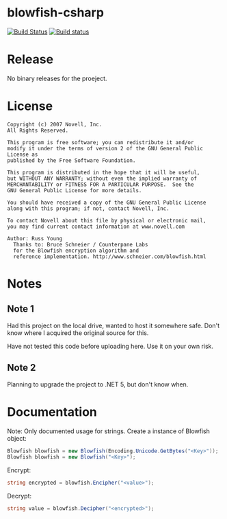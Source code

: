 blowfish-csharp
===============

[![Build Status](https://travis-ci.org/b1thunt3r/blowfish-csharp.svg?branch=master)](https://travis-ci.org/b1thunt3r/blowfish-csharp) [![Build status](https://ci.appveyor.com/api/projects/status/2yyovttq2ibfcqq2?svg=true)](https://ci.appveyor.com/project/b1thunt3r/blowfish-csharp)

# Release

No binary releases for the proeject.

# License

```
Copyright (c) 2007 Novell, Inc.
All Rights Reserved.

This program is free software; you can redistribute it and/or
modify it under the terms of version 2 of the GNU General Public License as
published by the Free Software Foundation.

This program is distributed in the hope that it will be useful,
but WITHOUT ANY WARRANTY; without even the implied warranty of
MERCHANTABILITY or FITNESS FOR A PARTICULAR PURPOSE.  See the
GNU General Public License for more details.

You should have received a copy of the GNU General Public License
along with this program; if not, contact Novell, Inc.

To contact Novell about this file by physical or electronic mail,
you may find current contact information at www.novell.com 

Author: Russ Young
  Thanks to: Bruce Schneier / Counterpane Labs 
  for the Blowfish encryption algorithm and
  reference implementation. http://www.schneier.com/blowfish.html
```

# Notes

## Note 1

Had this project on the local drive, wanted to host it somewhere safe.
Don't know where I acquired the original source for this.

Have not tested this code before uploading here.
Use it on your own risk.

## Note 2

Planning to upgrade the project to .NET 5, but don't know when.

# Documentation

Note: Only documented usage for strings.
Create a instance of Blowfish object:
```cs
Blowfish blowfish = new Blowfish(Encoding.Unicode.GetBytes("<Key>"));
Blowfish blowfish = new Blowfish("<Key>");
```

Encrypt:
```cs
string encrypted = blowfish.Encipher("<value>");
```

Decrypt:
```cs
string value = blowfish.Decipher("<encrypted>");
```
